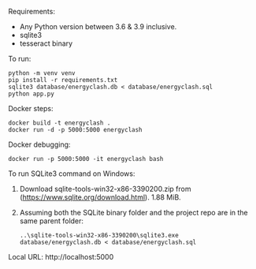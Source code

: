 Requirements:

- Any Python version between 3.6 & 3.9 inclusive.
- sqlite3
- tesseract binary

To run:

    python -m venv venv
    pip install -r requirements.txt
    sqlite3 database/energyclash.db < database/energyclash.sql
    python app.py

Docker steps:

    docker build -t energyclash .
    docker run -d -p 5000:5000 energyclash

Docker debugging:

    docker run -p 5000:5000 -it energyclash bash
    
To run SQLite3 command on Windows:
1. Download sqlite-tools-win32-x86-3390200.zip from (https://www.sqlite.org/download.html). 1.88 MiB.
2. Assuming both the SQLite binary folder and the project repo are in the same parent folder:


    `..\sqlite-tools-win32-x86-3390200\sqlite3.exe database/energyclash.db < database/energyclash.sql`

Local URL: http://localhost:5000
